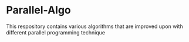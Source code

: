 # Parallel-Algo
This respository contains various algorithms that are improved upon with different parallel programming technique
